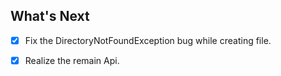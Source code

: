 ## What's Next

- [X] Fix the DirectoryNotFoundException bug while creating file.

- [X] Realize the remain Api.
